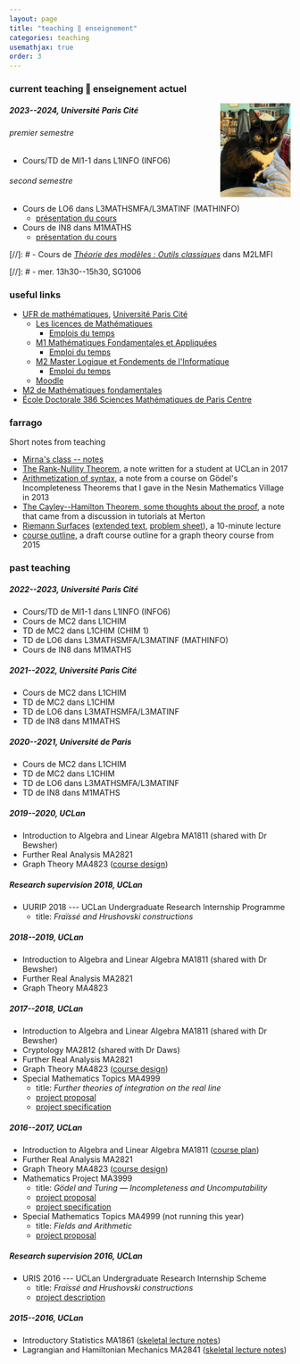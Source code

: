 ```yaml
---
layout: page
title: "teaching ‖ enseignement"
categories: teaching
usemathjax: true
order: 3
---
```


### current teaching ‖ enseignement actuel

<img src="/IMAGES/tilly.jpeg" width="25%" style="float:right;">

##### 2023--2024, Université Paris Cité
###### premier semestre
- Cours/TD de MI1-1 dans L1INFO (INFO6)

###### second semestre
- Cours de LO6 dans L3MATHSMFA/L3MATINF (MATHINFO)
	- [présentation du cours](https://drive.google.com/file/d/1PBbU3YqL2FT7u9rka79-XHgVF5zbY7Hf/view?usp=drive_link)
- Cours de IN8 dans M1MATHS
	- [présentation du cours](https://drive.google.com/file/d/1yoUmltB5aYRbQz5jCMb-SyuoSw7GPKzI/view?usp=drive_link)

[//]: # - Cours de [_Théorie des modèles : Outils classiques_](MODELTHEORY.html) dans M2LMFI

[//]: # - mer. 13h30--15h30, SG1006



### useful links
- [UFR de mathématiques](https://www.math.univ-paris-diderot.fr/), [Université Paris Cité](https://u-paris.fr/)
	- [Les licences de Mathématiques](https://licence.math.univ-paris-diderot.fr/)
		- [Emplois du temps](https://licence.math.univ-paris-diderot.fr/informations/calendrier/edt/)
	- [M1 Mathématiques Fondamentales et Appliquées](https://master.math.univ-paris-diderot.fr/annee/m1-math/)
		- [Emploi du temps](https://master.math.univ-paris-diderot.fr/annee/m1-math/#infospratiques)
	- [M2 Master Logique et Fondements de l'Informatique](https://master.math.univ-paris-diderot.fr/annee/m2-lmfi/)
		- [Emploi du temps](https://master.math.univ-paris-diderot.fr/annee/m2-lmfi/#infospratiques)
	- [Moodle](https://moodle.u-paris.fr/)
- [M2 de Mathématiques fondamentales](https://master-math-fonda.imj-prg.fr/)
- [École Doctorale 386 Sciences Mathématiques de Paris Centre](https://www.math.univ-paris-diderot.fr/formations/doctorats/index)



### farrago

Short notes from teaching

- [Mirna's class -- notes](./backpages/2022-10-18-Mirna.html)
- [The Rank-Nullity Theorem](https://drive.google.com/open?id=15hWnh1Gzmf64ewdBomw0wyFLzgf2GFtB), a note written for a student at UCLan in 2017
- [Arithmetization of syntax](https://drive.google.com/file/d/0B6bVmoUt7QTXaTY0UmVJTE01ZEE/view?usp=sharing), a note from a course on G&ouml;del's Incompleteness Theorems that I gave in the Nesin Mathematics Village in 2013
- [The Cayley--Hamilton Theorem, some thoughts about the proof](https://drive.google.com/file/d/0B6bVmoUt7QTXZkpnOW9uMHpzSkE/view?usp=sharing), a note that came from a discussion in tutorials at Merton
- [Riemann Surfaces](https://drive.google.com/open?id=0B6bVmoUt7QTXcVNjNlhKTkM3NE0)
([extended text](https://drive.google.com/open?id=0B6bVmoUt7QTXNVpZUVJlSnRqWjA), [problem sheet](https://drive.google.com/open?id=0B6bVmoUt7QTXSnQ2YWg3SDZJbEU)), a 10-minute lecture
- [course outline](https://drive.google.com/file/d/0B6bVmoUt7QTXWVZONTAxcm9OMVE/view?usp=sharing), a draft course outline for a graph theory course from 2015



### past teaching


##### 2022--2023, Université Paris Cité
- Cours/TD de MI1-1 dans L1INFO (INFO6)
- Cours de MC2 dans L1CHIM
- TD de MC2 dans L1CHIM (CHIM 1)
- TD de LO6 dans L3MATHSMFA/L3MATINF (MATHINFO)
- Cours de IN8 dans M1MATHS

##### 2021--2022, Université Paris Cité
- Cours de MC2 dans L1CHIM
- TD de MC2 dans L1CHIM
- TD de LO6 dans L3MATHSMFA/L3MATINF
- TD de IN8 dans M1MATHS

##### 2020--2021, Université de Paris
- Cours de MC2 dans L1CHIM
- TD de MC2 dans L1CHIM
- TD de LO6 dans L3MATHSMFA/L3MATINF
- TD de IN8 dans M1MATHS

##### 2019--2020, UCLan
- Introduction to Algebra and Linear Algebra MA1811 (shared with Dr Bewsher)
- Further Real Analysis MA2821
- Graph Theory MA4823 ([course design](https://drive.google.com/open?id=0B6bVmoUt7QTXWVZONTAxcm9OMVE))


##### Research supervision 2018, UCLan
- UURIP 2018 --- UCLan Undergraduate Research Internship Programme
    - title: _Fra&iuml;ss&eacute; and Hrushovski constructions_

##### 2018--2019, UCLan
- Introduction to Algebra and Linear Algebra MA1811 (shared with Dr Bewsher)
- Further Real Analysis MA2821
- Graph Theory MA4823

##### 2017--2018, UCLan
- Introduction to Algebra and Linear Algebra MA1811 (shared with Dr Bewsher)
- Cryptology MA2812 (shared with Dr Daws)
- Further Real Analysis MA2821
- Graph Theory MA4823 ([course design](https://drive.google.com/open?id=0B6bVmoUt7QTXWVZONTAxcm9OMVE))
- Special Mathematics Topics MA4999
    - title: _Further theories of integration on the real line_
    - [project proposal](https://drive.google.com/open?id=0B6bVmoUt7QTXQjRUdkhSejhLUk0)
    - [project specification](https://drive.google.com/open?id=0B6bVmoUt7QTXOEt0TG1VMFhRQ3c)

##### 2016--2017, UCLan
- Introduction to Algebra and Linear Algebra MA1811 ([course plan](https://drive.google.com/open?id=0B6bVmoUt7QTXYnVSUGg4S0dac1k))
- Further Real Analysis MA2821
- Graph Theory MA4823 ([course design](https://drive.google.com/open?id=0B6bVmoUt7QTXWVZONTAxcm9OMVE))
- Mathematics Project MA3999
    - title: _G&ouml;del and Turing &mdash; Incompleteness and Uncomputability_
    - [project proposal](https://drive.google.com/open?id=0B6bVmoUt7QTXdlFzVHpIYWZCTVBkN2dIaEN0VjRrdDJCSzM0)
    - [project specification](https://drive.google.com/open?id=0B6bVmoUt7QTXU2l4Rmx1VU8xTnM)
- Special Mathematics Topics MA4999 (not running this year)
    - title: _Fields and Arithmetic_
    - [project proposal](https://drive.google.com/open?id=0B6bVmoUt7QTXdlFzVHpIYWZCTVBkN2dIaEN0VjRrdDJCSzM0)

##### Research supervision 2016, UCLan
- URIS 2016 --- UCLan Undergraduate Research Internship Scheme
    - title: _Fra&iuml;ss&eacute; and Hrushovski constructions_
    - [project description](https://drive.google.com/open?id=0B6bVmoUt7QTXa1JjQVoxaHluWHc)

##### 2015--2016, UCLan
- Introductory Statistics MA1861 (<a href="https://drive.google.com/open?id=0B6bVmoUt7QTXU1JJMndua0Rzb0U">skeletal lecture notes</a>)
- Lagrangian and Hamiltonian Mechanics MA2841 (<a href="https://drive.google.com/open?id=0B6bVmoUt7QTXVEcybWlValpWWGM">skeletal lecture notes</a>)



[contact]: ./contact
[UPC]:  https://u-paris.fr/
[IMJ-PRG]: https://u-paris.fr/
[LM]:   https://www.imj-prg.fr/lm/
[GeoMod]: https://home.mathematik.uni-freiburg.de/palacin/GeoMod/
[JSL]:  https://msp.org/mt/
[Model Theory]: https://msp.org/mt/
[first issue]:  https://msp.org/mt/
